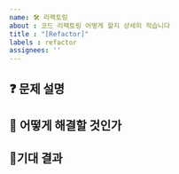 ```yaml
---
name: 🛠️ 리팩토링
about : 코드 리팩토링 어떻게 할지 상세히 적습니다
title : "[Refactor]"
labels : refactor
assignees: ''
---
```


## ❓ 문제 설명
<!-- 무엇이 문제인가? -->

## 💭 어떻게 해결할 것인가
<!-- 어떻게 해결하면 좋을지 떠오르는 아이디어를 적어주세요-->

## 👏기대 결과
<!-- 어떤 결과를 기대하나요 -->